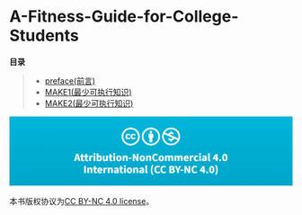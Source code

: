 # A-Fitness-Guide-for-College-Students

**目录**

>* [preface(前言)](https://github.com/caoxuCarlos/A-Fitness-Guide-for-College-Students/blob/master/markdowns/preface.md)
>* [MAKE1(最少可执行知识)](https://github.com/caoxuCarlos/A-Fitness-Guide-for-College-Students/blob/master/markdowns/Part1-MAKE.md)
>* [MAKE2(最少可执行知识)](https://github.com/caoxuCarlos/A-Fitness-Guide-for-College-Students/blob/master/markdowns/Part1-MAKE(2).md)



![](https://github.com/caoxuCarlos/A-Fitness-Guide-for-College-Students/blob/master/images/copyright.png?raw=true)

本书版权协议为[CC BY-NC 4.0 license](http://creativecommons.org/licenses/by-nc/4.0/)。
